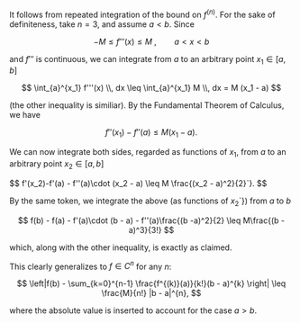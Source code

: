 It follows from repeated integration of the bound on $f^{(n)}$. For the sake of definiteness, take $n=3$, and assume $a < b$. Since 

$$
-M \leq f'''(x) \leq M \; , \qquad a < x < b
$$

and $f'''$ is continuous, we can integrate from $a$ to an arbitrary point $x_1 \in [a, b]$

$$
\int_{a}^{x_1} f'''(x) \\, dx \leq \int_{a}^{x_1} M \\, dx = M (x_1 - a)
$$

(the other inequality is similiar). By the Fundamental Theorem of Calculus, we have 

$$
f''(x_1) - f''(a) \leq  M (x_1 - a).
$$

We can now integrate both sides, regarded as functions of $x_1$, from $a$ to an arbitrary point $x_2 \in [a, b]$

$$
f'(x_2)-f'(a) - f''(a)\cdot (x_2 - a) \leq M \frac{(x_2 - a)^2}{2}`}.
$$

By the same token, we integrate the above (as functions of $x_2$`}) from $a$ to $b$

$$
f(b) - f(a) - f'(a)\cdot (b - a) - f''(a)\frac{(b -a)^2}{2} \leq M\frac{(b - a)^3}{3!}
$$

which, along with the other inequality, is exactly as claimed.

This clearly generalizes to $f\in C^{n}$ for any $n$:

$$
\left|f(b) - \sum_{k=0}^{n-1} \frac{f^{(k)}(a)}{k!}(b - a)^{k} \right| \leq \frac{M}{n!} |b - a|^{n},
$$

where the absolute value is inserted to account for the case $a > b$.
